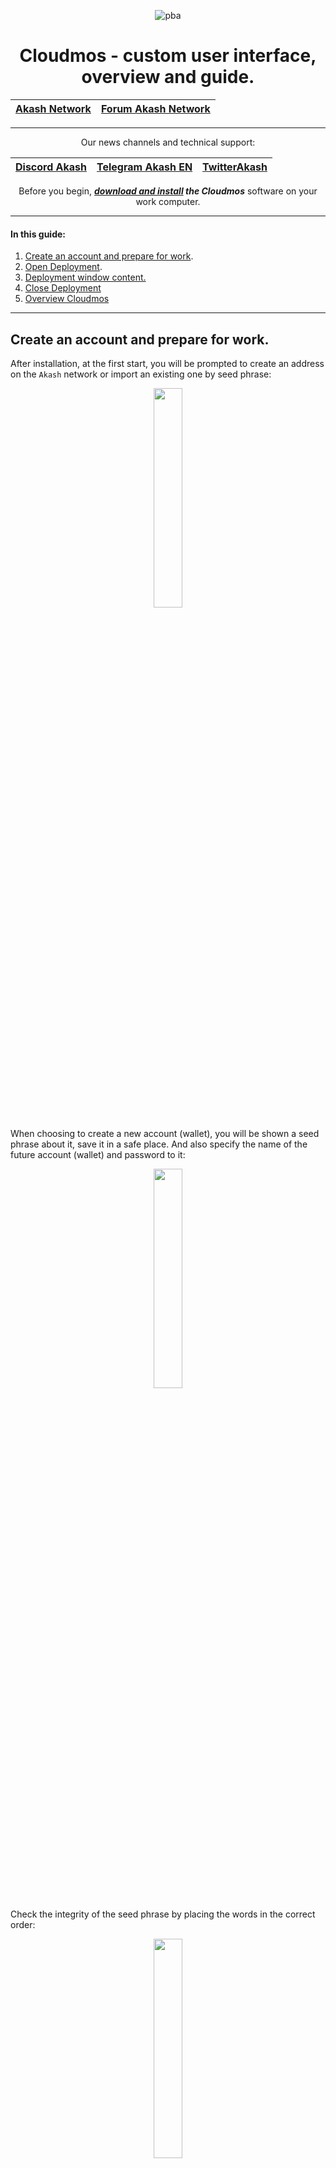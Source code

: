 <div align="center">
  
![pba](https://user-images.githubusercontent.com/23629420/163564929-166f6a01-a6e2-4412-a4e9-40e54c821f05.png)
# Cloudmos - custom user interface, overview and guide.

  </div>
  
<div align="center">

| [Akash Network](https://akash.network/) | [Forum Akash Network](https://forum.akash.network/) | 
|:--:|:--:|
___

Our news channels and technical support:

| [Discord Akash](https://discord.gg/WR56y8Wt) | [Telegram Akash EN](https://t.me/AkashNW) | [TwitterAkash](https://twitter.com/akashnet_) | 
|:--:|:--:|:--:|

Before you begin, ***[download and install](https://akashlytics.com/deploy) the Cloudmos*** software on your work computer.
  
</div>

___

#### In this guide:
1. [Create an account and prepare for work](https://github.com/Dimokus88/guides/blob/main/Akashlytics/EN-guide.md#create-an-account-and-prepare-for-work).
2. [Open Deployment](https://github.com/Dimokus88/guides/blob/main/Akashlytics/EN-guide.md#test-deploy).
3. [Deployment window content.](https://github.com/Dimokus88/guides/blob/main/Akashlytics/EN-guide.md#deployment-window-content)
4. [Close Deployment](https://github.com/Dimokus88/guides/blob/main/Akashlytics/EN-guide.md#close-deployment)
5. [Overview Cloudmos](https://github.com/Dimokus88/guides/blob/main/Akashlytics/EN-guide.md#overview-of-akashlytics-functionality)

___

## Create an account and prepare for work.

After installation, at the first start, you will be prompted to create an address on the ```Akash``` network or import an existing one by seed phrase:

<p align="center"><img src="https://user-images.githubusercontent.com/23629420/179983489-a8b76248-edea-4356-8e87-3ec2761ae8b8.png" width=30% </p>

When choosing to create a new account (wallet), you will be shown a seed phrase about it, save it in a safe place. And also specify the name of the future account (wallet) and password to it:
  
<p align="center"><img src="https://user-images.githubusercontent.com/23629420/179984081-47586ff3-76bb-4951-9c44-50e68e95fac9.png" width=30% </p>

Check the integrity of the seed phrase by placing the words in the correct order:
  
<p align="center"><img src="https://user-images.githubusercontent.com/23629420/179984518-4d68dba5-2914-40e5-a8d1-8c193c7db6f3.png" width=30% </p>

Done, account successfully created!
  
The AKT token can be purchased on the ```Gate```, ```AsendeX```, ```Osmosis``` exchanges. Please note that with each deployment, ***5 AKT*** are blocked on the account + a small amount of AKT is required to pay for gas. Thus, for the test it would be better to replenish the account with ***6 AKT***.
  
In the example, I will replenish the test account ```akash1wnejkh7vfjxcavmt43dratujdw5vkzynt94zrg``` with ***6 AKT***.

The account has been replenished, now you need to request and install a certificate from the blockchain locally, for this, click ***CREATE CERTIFICATE*** in the upper right  

<p align="center"><img src="https://user-images.githubusercontent.com/23629420/179985902-ac2a82cd-522c-4a24-b1d6-6f5c16f24fbe.png" width=60% </p>

Enter the password specified when ***creating an account***:

<p align="center"><img src="https://user-images.githubusercontent.com/23629420/179986384-90fc70fe-3c6e-4a71-8592-ccd2d04dcb7c.png" width=30% </p>

Select the transaction fee and confirm the transaction:
  
<p align="center"><img src="https://user-images.githubusercontent.com/23629420/179986643-a41816cc-5338-4036-8fa6-b4a2ceabdf54.png" width=30% </p>

The certificate has been created, you can see it in the upper right corner of the window:
  
<p align="center"><img src="https://user-images.githubusercontent.com/23629420/179986849-36066744-450f-440a-a392-542afcc3b883.png" width=50% </p>

Preparation is complete, now create a test deploy.

[Return](https://github.com/Dimokus88/guides/blob/main/Akashlytics/EN-guide.md#in-this-guide)
  
___

## Test deploy.

***Cloudmos*** has ready-made ***manifest files (deploy.yml)***, they are in the ```Templates``` tab, check out the offer of ready-made solutions:
  
<p align="center"><img src="https://user-images.githubusercontent.com/23629420/179993135-a0b5f5d1-8236-41f1-886b-8bfe664c8358.png" width=60% </p>

Let's deploy the well-known game ***Super Mario***, to do this, select the appropriate section in ```Templates``` and click on ```Super Mario```:
  
<p align="center"><img src="https://user-images.githubusercontent.com/23629420/179993710-bdf5464e-a8cf-4426-857a-92ae80d7f3c7.png" width=60% </p>

Click ***Deploy***: 
  
<p align="center"><img src="https://user-images.githubusercontent.com/23629420/179993892-8a2b96bb-b529-46f7-92bb-2f5e34ac3c87.png" width=60% </p>

***Cloudmos*** checks for the presence of a certificate and ***5 AKT*** on the balance, and opens the completed ***manifest window (deploy.yml)***, let's dwell on the contents of the manifest:  
<p align="center"><img src="https://user-images.githubusercontent.com/23629420/179994491-9ddb00f5-14ea-4430-ae43-1d23e406c854.png" width=60% </p>

Here pay attention to:

Section ```services``` (lines 4-11). Line 6 specifies the image in ***Docker hub*** from which the container will be deployed, in our case it is ```pengbai/docker-supermario```. The ***expose*** subsection is responsible for opening and forwarding ports. In our case, this port 8080 is represented as 80 external.

Section ```profiles``` (lines 13-22) here in the subsection ```resources``` we indicate the rented characteristics of the equipment for our container with the game ***Super Mario***. In our case, this is ```1 cpu, 512 MB of RAM and 512 MB of hard disk```. Enter a name for the deployment at the top and click ***CREATE DEPLOYMENT***.  

<p align="center"><img src="https://user-images.githubusercontent.com/23629420/179996364-3f4591e3-731c-41b3-91ae-d580fc6bad8e.png" width=30% </p>

We deposit ***5 AKT*** from our account, press ```DEPOSIT```:
  
<p align="center"><img src="https://user-images.githubusercontent.com/23629420/179996501-52b33027-2be4-4791-b238-93ca79de8e47.png" width=30% </p>

Set the transaction fee amount and confirm it. At this stage, we have sent a resurces request to the network for our game container. We just have to wait for a response from providers with their offers and prices. ***Please note that 5 AKT have been deposited from your account***.  

<p align="center"><img src="https://user-images.githubusercontent.com/23629420/179997193-2c4793bf-392f-4d7d-81a9-8e1326083cf2.png" width=30% </p>

Select a provider and press ```ACCEPT BID```, once again set the commission for the transaction and confirm it. We are waiting for the container to be deployed. Once the container is deployed, go to the ```LEASES``` tab. 

<p align="center"><img src="https://user-images.githubusercontent.com/23629420/179997878-7d6eb433-24ef-4b67-b829-d47c858553bd.png" width=30% </p>

Here you can find information about your provider, the cost of renting, as well as an individual link to your deployment. Click it.
  
<p align="center"><img src="https://user-images.githubusercontent.com/23629420/179998220-473b42ec-144f-4bff-b640-801fc727983b.png" width=60% </p>

Excellent! Looks like you deployed the game to ***Akash Network***! But do you need something more than a game? Then go to the functional description section ***Cloudmos*** =)
  
[Return](https://github.com/Dimokus88/guides/blob/main/Akashlytics/EN-guide.md#in-this-guide)
  
___  
  
## Deployment window content.

The ```Dashboard``` tab displays your active deployments, go to it.
  
<p align="center"><img src="https://user-images.githubusercontent.com/23629420/180011860-0b25c946-c681-42e5-92eb-53685e42233c.png" width=60% </p>

As we learned earlier, the ```LEASES``` tab contains general information about the deployment - provider, resources, forwarded ports and links.
  
<p align="center"><img src="https://user-images.githubusercontent.com/23629420/180012152-b6245abd-6be0-4030-ba1f-be4a9c9c2339.png" width=60% </p>

There are 2 more subsections in the ```LOGS``` tab, this is the ```LOGS``` subsection - logs ***INSIDE*** of the container are displayed here (by clicking the ```DOWNLOADS LOGS``` button you can download them in file):
  
<p align="center"><img src="https://user-images.githubusercontent.com/23629420/180012615-25fd934f-b191-415a-9994-d9449bc71cdf.png" width=50% </p>

and the ```EVENTS``` subsection - here you can see ***k8s*** logs and the process of downloading and starting your image:
  
<p align="center"><img src="https://user-images.githubusercontent.com/23629420/180013447-fc46589d-70df-486e-92cd-9cad9571824a.png" width=50% </p>

On the ```SHELL``` tab, you can use some ***NOT interactive*** commands inside the container:
  
<p align="center"><img src="https://user-images.githubusercontent.com/23629420/180014038-5a6157d5-8329-4ffd-8feb-a3414050434e.png" width=50% </p>

The ```UPDATE``` tab contains the current ***manifest (deploy.yml)***, here you can add variables or change the image version, in which case the container will be restarted. ***(IMPORTANT! Resources cannot be changed! To do this, close deployment and redeploy!).***

<p align="center"><img src="https://user-images.githubusercontent.com/23629420/180014538-95597f58-1d4b-4bc7-9ed4-eba9339b3a58.png" width=50% </p>

The ```RAW DATA``` tab contains ```JSON``` information from the ```AKASH``` blockchain:
  
<p align="center"><img src="https://user-images.githubusercontent.com/23629420/180014764-02b11971-e727-4156-8eb6-5e1900f2f1f1.png" width=50% </p>

[Return](https://github.com/Dimokus88/guides/blob/main/Akashlytics/EN-guide.md#in-this-guide)

___
  
 
## Close deployment.

To close the deployment, you need to click ```CLOSE``` in the context menu and confirm the transaction:

<p align="center"><img src="https://user-images.githubusercontent.com/23629420/180015653-5471583b-51fa-4940-819e-79d1d518b826.png" width=60% </p>
  
<p align="center"><img src="https://user-images.githubusercontent.com/23629420/180015752-d304b327-45fc-4629-93f2-7e79c0505931.png" width=30% </p>


After the deployment is closed, the balance of ***AKT*** will be returned to your main account.
  
<p align="center"><img src="https://user-images.githubusercontent.com/23629420/180015965-c3044adc-4352-428c-9d1e-cec2f3e38ae9.png" width=60% </p>


[Return](https://github.com/Dimokus88/guides/blob/main/Akashlytics/EN-guide.md#in-this-guide)

___

  
### Overview of Cloudmos functionality.
  
***Dashboard*** - here your current balance account (1), current network lease status(2) and your active deployment deployments(3).
  
<p align="center"><img src="https://user-images.githubusercontent.com/23629420/180029956-c9c5ac9f-ee58-4242-ab3b-82c374ee7379.png" width=60% </p>

***Deployments*** - all deployments ever created on your address, including those that are not active.
  
  <p align="center"><img src="https://user-images.githubusercontent.com/23629420/180030091-a9ccf0ee-ecbf-4d18-a005-17bb09ab9cd9.png" width=60% </p>

***Templates*** - turnkey solutions for deployments, games, databases, website builders, miner, etc.
    
  <p align="center"><img src="https://user-images.githubusercontent.com/23629420/180030306-92134590-17c3-4bf0-9032-79245425755f.png" width=60% </p>
  
***Provider*** - a list of existing providers in the Akash Network marketplace with the parameters of their equipment.
    
 <p align="center"><img src="https://user-images.githubusercontent.com/23629420/180030505-c704159c-6820-4d86-8ea6-66c5eedb71b5.png" width=60% </p> 

***Settings*** - configuring the RPC node of the application (1). Quick switching is also available in the field at the top of the window (2)
   
<p align="center"><img src="https://user-images.githubusercontent.com/23629420/180031581-545f3439-702d-45e2-8d53-3d4f97d845ce.png" width=60% </p>
  
[Return](https://github.com/Dimokus88/guides/blob/main/Akashlytics/EN-guide.md#in-this-guide)

___
